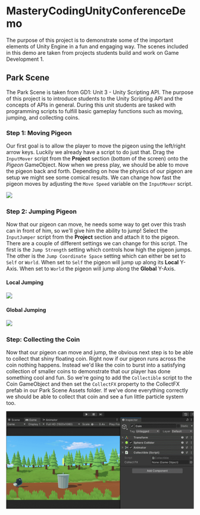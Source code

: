 # MasteryCodingUnityConferenceDemo

The purpose of this project is to demonstrate some of the important elements of Unity Engine in a fun and engaging way. The scenes included in this demo are taken from projects students build and work on Game Development 1.

## Park Scene

The Park Scene is taken from GD1: Unit 3 - Unity Scripting API. The purpose of this project is to introduce students to the Unity Scripting API and the concepts of APIs in general. During this unit students are tasked with programming scripts to fulfill basic gameplay functions such as moving, jumping, and collecting coins.

### Step 1: Moving Pigeon

Our first goal is to allow the player to move the pigeon using the left/right arrow keys. Luckily we already have a script to do just that. Drag the `InputMover` script from the **Project** section (bottom of the screen) onto the *Pigeon* GameObject. Now when we press play, we should be able to move the pigeon back and forth. Depending on how the physics of our pigeon are setup we might see some comical results. We can change how fast the pigeon moves by adjusting the `Move Speed` variable on the `InputMover` script.

![](https://github.com/torbenwb/MCConExp/blob/main/Pigeon_MoveScript.gif)


### Step 2: Jumping Pigeon

Now that our pigeon can move, he needs some way to get over this trash can in front of him, so we'll give him the ability to jump! Select the `InputJumper` script from the **Project** section and attach it to the pigeon. There are a couple of different settings we can change for this script. The first is the `Jump Strength` setting which controls how high the pigeon jumps. The other is the `Jump Coordinate Space` setting which can either be set to `Self` or `World`. When set to `Self` the pigeon will jump up along its **Local** Y-Axis. When set to `World` the pigeon will jump along the **Global** Y-Axis.

#### Local Jumping
![](https://github.com/torbenwb/MCConExp/blob/main/Pigeon_JumpScript.gif)

#### Global Jumping
![](https://github.com/torbenwb/MCConExp/blob/main/Pigeon_JumpGlobal.gif)

### Step: Collecting the Coin

Now that our pigeon can move and jump, the obvious next step is to be able to collect that shiny floating coin. Right now if our pigeon runs across the coin nothing happens. Instead we'd like the coin to burst into a satisfying collection of smaller coins to demonstrate that our player has done something cool and fun. So we're going to add the `Collectible` script to the Coin GameObject and then set the `CollectFX` property to the CollectFX prefab in our Park Scene Assets folder. If we've done everything correctly we should be able to collect that coin and see a fun little particle system too.

![](https://github.com/torbenwb/MCConExp/blob/main/Pigeon_CollectCoin.gif)
